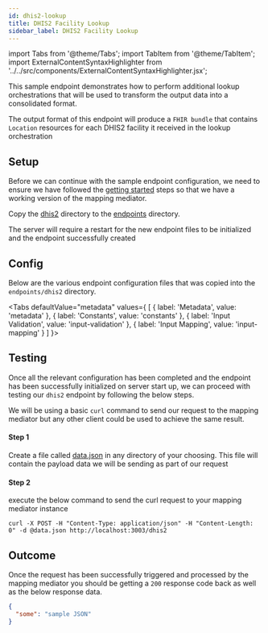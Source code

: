 ```yaml
---
id: dhis2-lookup
title: DHIS2 Facility Lookup
sidebar_label: DHIS2 Facility Lookup
---
```


import Tabs from '@theme/Tabs';
import TabItem from '@theme/TabItem';
import ExternalContentSyntaxHighlighter from '../../src/components/ExternalContentSyntaxHighlighter.jsx';

This sample endpoint demonstrates how to perform additional lookup orchestrations that will be used to transform the output data into a consolidated format.

The output format of this endpoint will produce a `FHIR bundle` that contains `Location` resources for each DHIS2 facility it received in the lookup orchestration

## Setup

Before we can continue with the sample endpoint configuration, we need to ensure we have followed the [getting started](setup.md) steps so that we have a working version of the mapping mediator.

Copy the [dhis2](https://github.com/jembi/openhim-mediator-mapping/tree/master/samples/endpoints/dhis2) directory to the [endpoints](https://github.com/jembi/openhim-mediator-mapping/tree/master/endpoints) directory.

The server will require a restart for the new endpoint files to be initialized and the endpoint successfully created 

## Config

Below are the various endpoint configuration files that was copied into the `endpoints/dhis2` directory.

<Tabs
  defaultValue="metadata"
  values={
    [
      { label: 'Metadata', value: 'metadata' },
      { label: 'Constants', value: 'constants' },
      { label: 'Input Validation', value: 'input-validation' },
      { label: 'Input Mapping', value: 'input-mapping' }
    ]
  }>
  <TabItem value="metadata">
    <ExternalContentSyntaxHighlighter
      url="https://raw.githubusercontent.com/jembi/openhim-mediator-mapping/master/samples/endpoints/dhis2/constant.json"
      language="json"
    />
  </TabItem>
  <TabItem value="constants">
    <ExternalContentSyntaxHighlighter
      url="https://raw.githubusercontent.com/jembi/openhim-mediator-mapping/master/samples/endpoints/dhis2/constant.json"
      language="json"
    />
  </TabItem>
  <TabItem value="input-validation">
    <ExternalContentSyntaxHighlighter
      url="https://raw.githubusercontent.com/jembi/openhim-mediator-mapping/master/samples/endpoints/dhis2/constant.json"
      language="json"
    />
  </TabItem>
  <TabItem value="input-mapping">
    <ExternalContentSyntaxHighlighter
      url="https://raw.githubusercontent.com/jembi/openhim-mediator-mapping/master/samples/endpoints/dhis2/constant.json"
      language="json"
    />
  </TabItem>
</Tabs>

## Testing

Once all the relevant configuration has been completed and the endpoint has been successfully initialized on server start up, we can proceed with testing our `dhis2` endpoint by following the below steps.

We will be using a basic `curl` command to send our request to the mapping mediator but any other client could be used to achieve the same result.

#### Step 1

Create a file called [data.json](https://github.com/jembi/openhim-mediator-mapping/tree/master/samples/inputData/dhis2.json) in any directory of your choosing. This file will contain the payload data we will be sending as part of our request

<ExternalContentSyntaxHighlighter
  url="https://github.com/jembi/openhim-mediator-mapping/tree/master/samples/inputData/dhis2.json"
  language="json"
/>

#### Step 2

execute the below command to send the curl request to your mapping mediator instance

```curl
curl -X POST -H "Content-Type: application/json" -H "Content-Length: 0" -d @data.json http://localhost:3003/dhis2
```

## Outcome

Once the request has been successfully triggered and processed by the mapping mediator you should be getting a `200` response code back as well as the below response data.

```json
{
  "some": "sample JSON"
}
```
